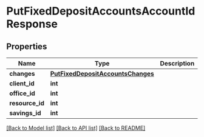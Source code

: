 # PutFixedDepositAccountsAccountIdResponse

## Properties
Name | Type | Description | Notes
------------ | ------------- | ------------- | -------------
**changes** | [**PutFixedDepositAccountsChanges**](PutFixedDepositAccountsChanges.md) |  | [optional] 
**client_id** | **int** |  | [optional] 
**office_id** | **int** |  | [optional] 
**resource_id** | **int** |  | [optional] 
**savings_id** | **int** |  | [optional] 

[[Back to Model list]](../README.md#documentation-for-models) [[Back to API list]](../README.md#documentation-for-api-endpoints) [[Back to README]](../README.md)


